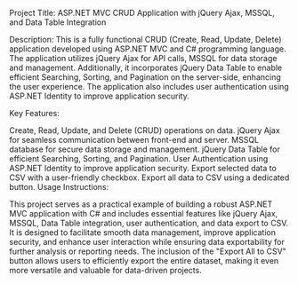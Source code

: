 Project Title: ASP.NET MVC CRUD Application with jQuery Ajax, MSSQL, and Data Table Integration

Description:
This is a fully functional CRUD (Create, Read, Update, Delete) application developed using ASP.NET MVC and C# programming language. 
The application utilizes jQuery Ajax for API calls, MSSQL for data storage and management. Additionally, it incorporates jQuery Data Table 
to enable efficient Searching, Sorting, and Pagination on the server-side, enhancing the user experience. The application also includes user 
authentication using ASP.NET Identity to improve application security.

Key Features:

Create, Read, Update, and Delete (CRUD) operations on data.
jQuery Ajax for seamless communication between front-end and server.
MSSQL database for secure data storage and management.
jQuery Data Table for efficient Searching, Sorting, and Pagination.
User Authentication using ASP.NET Identity to improve application security.
Export selected data to CSV with a user-friendly checkbox.
Export all data to CSV using a dedicated button.
Usage Instructions:

This project serves as a practical example of building a robust ASP.NET MVC application with C# and includes essential features like jQuery 
Ajax, MSSQL, Data Table integration, user authentication, and data export to CSV. It is designed to facilitate smooth data management, 
improve application security, and enhance user interaction while ensuring data exportability for further analysis or reporting needs. 
The inclusion of the "Export All to CSV" button allows users to efficiently export the entire dataset, making it even more versatile and 
valuable for data-driven projects.

